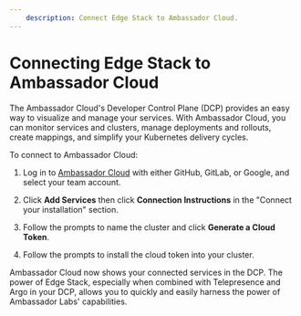 ```yaml
---
    description: Connect Edge Stack to Ambassador Cloud.
---
```


# Connecting Edge Stack to Ambassador Cloud

The Ambassador Cloud's Developer Control Plane (DCP) provides an easy way to visualize and manage your services. With Ambassador Cloud, you can monitor services and clusters, manage deployments and rollouts, create mappings, and simplify your Kubernetes delivery cycles.

To connect to Ambassador Cloud:

1. Log in to [Ambassador Cloud](https://app.getambassador.io/cloud/services/) with either GitHub, GitLab, or Google, and select your team account.

2. Click **Add Services** then click **Connection Instructions** in the "Connect your installation" section.

3. Follow the prompts to name the cluster and click **Generate a Cloud Token**.

4. Follow the prompts to install the cloud token into your cluster.

Ambassador Cloud now shows your connected services in the DCP. The power of Edge Stack, especially when combined with Telepresence and Argo in your DCP, allows you to quickly and easily harness the power of Ambassador Labs' capabilities.  